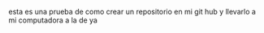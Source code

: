 esta es una prueba de como crear un repositorio en mi git hub y llevarlo a mi computadora  a la de ya 

